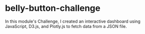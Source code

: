 # belly-button-challenge
In this module's Challenge, I created an interactive dashboard using JavaScript, D3.js, and Plotly.js to fetch data from a JSON file.
